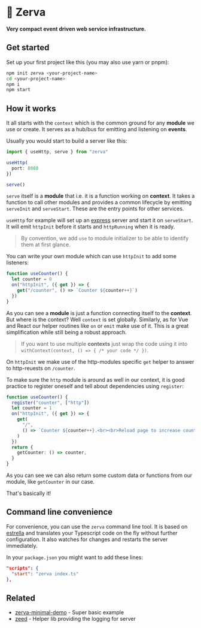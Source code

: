 # 🌱 Zerva

**Very compact event driven web service infrastructure.**

## Get started

Set up your first project like this (you may also use yarn or pnpm):

```sh
npm init zerva <your-project-name>
cd <your-project-name>
npm i
npm start
```

## How it works

It all starts with the `context` which is the common ground for any **module** we use or create. It serves as a hub/bus for emitting and listening on **events**.

Usually you would start to build a server like this:

```ts
import { useHttp, serve } from "zerva"

useHttp(
  port: 8080
})

serve()
```

`serve` itself is a **module** that i.e. it is a function working on **context**. It takes a function to call other modules and provides a common lifecycle by emitting `serveInit` and `serveStart`. These are the entry points for other services.

`useHttp` for example will set up an [express]() server and start it on `serveStart`. It will emit `httpInit` before it starts and `httpRunning` when it is ready.

> By convention, we add `use` to module initializer to be able to identify them at first glance.

You can write your own module which can use `httpInit` to add some listeners:

```ts
function useCounter() {
  let counter = 0
  on("httpInit", ({ get }) => {
    get("/counter", () => `Counter ${counter++}`)
  })
}
```

As you can see a **module** is just a function connecting itself to the **context**. But where is the context? Well `context` is set globally. Similarly, as for Vue and React our helper routines like `on` or `emit` make use of it. This is a great simplification while still being a robust approach.

> If you want to use multiple **contexts** just wrap the code using it into `withContext(context, () => { /* your code */ })`.

On `httpInit` we make use of the http-modules specific `get` helper to answer to http-reuests on `/counter`.

To make sure the `http` module is around as well in our context, it is good practice to register oneself and tell about dependencies using `register`:

```ts
function useCounter() {
  register("counter", ["http"])
  let counter = 1
  on("httpInit", ({ get }) => {
    get(
      "/",
      () => `Counter ${counter++}.<br><br>Reload page to increase counter.`
    )
  })
  return {
    getCounter: () => counter,
  }
}
```

As you can see we can also return some custom data or functions from our module, like `getCounter` in our case.

That's basically it!

## Command line convenience

For convenience, you can use the `zerva` command line tool. It is based on [estrella](https://github.com/rsms/estrella) and translates your Typescript code on the fly without further configuration. It also watches for changes and restarts the server immediately.

In your `package.json` you might want to add these lines:

```json
"scripts": {
  "start": "zerva index.ts"
},
```

## Related

- [zerva-minimal-demo](https://github.com/holtwick/zerva-minimal-demo) - Super basic example
- [zeed](https://github.com/holtwick/zeed) - Helper lib providing the logging for server